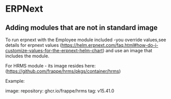 # ERPNext

## Adding modules that are not in standard image

To run erpnext with the Employee module included -you override values,see details for erpnext values (<https://helm.erpnext.com/faq.html#how-do-i-customize-values-for-the-erpnext-helm-chart>) and use an image that includes the module.

For HRMS module - its image resides here: (<https://github.com/frappe/hrms/pkgs/container/hrms>)

Example:

image:
  repository: ghcr.io/frappe/hrms
  tag: v15.41.0
